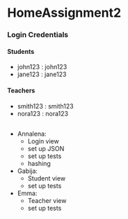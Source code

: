 # HomeAssignment2
### Login Credentials
#### Students
- john123 : john123
- jane123 : jane123
#### Teachers
- smith123 : smith123
- nora123 : nora123
## 
- Annalena: 
    - Login view
    - set up JSON
    - set up tests
    - hashing
- Gabija:
    - Student view
    - set up tests
- Emma:
    - Teacher view  
    - set up tests      
